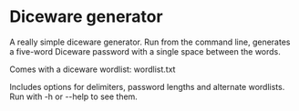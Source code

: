 # Diceware generator
A really simple diceware generator. Run from the command line, generates a five-word Diceware password with a single space between the words.

Comes with a diceware wordlist: wordlist.txt 

Includes options for delimiters, password lengths and alternate wordlists. Run with -h or --help to see them.

